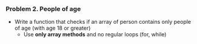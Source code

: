 ### Problem 2. People of age
*	Write a function that checks if an array of person contains only people of age (with age 18 or greater)
	*	Use **only array methods** and no regular loops (for, while)

